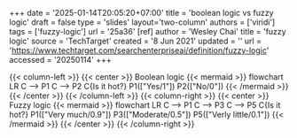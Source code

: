 +++
date = '2025-01-14T20:05:20+07:00'
title = 'boolean logic vs fuzzy logic'
draft = false
type = 'slides'
layout='two-column'
authors = ['viridi']
tags = ['fuzzy-logic']
url = '25a36'
[ref]
author = 'Wesley Chai'
title = 'fuzzy logic'
source = 'TechTarget'
created = '8 Jun 2021'
updated = ''
url = 'https://www.techtarget.com/searchenterpriseai/definition/fuzzy-logic'
accessed = '20250114'
+++

{{< column-left >}}
  {{< center >}}
    Boolean logic
    {{< mermaid >}}
      flowchart LR
      C --> P1
      C --> P2
      C{Is it hot?}
      P1(["Yes/1"])
      P2(["No/0"])
    {{< /mermaid >}}
  {{< /center >}}
{{< /column-left >}}
{{< column-right >}}
  {{< center >}}
    Fuzzy logic
    {{< mermaid >}}
      flowchart LR
      C --> P1
      C --> P3
      C --> P5
      C{Is it hot?}
      P1(["Very much/0.9"])
      P3(["Moderate/0.5"])
      P5(["Verly little/0.1"])
    {{< /mermaid >}}
  {{< /center >}}
{{< /column-right >}}
